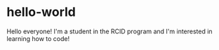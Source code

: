 # hello-world
Hello everyone! I'm a student in the RCID program and I'm interested in learning how to code!
